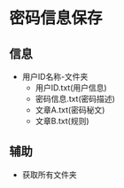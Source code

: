 # 密码信息保存

## 信息

* 用户ID名称-文件夹
    * 用户ID.txt(用户信息)
    * 密码信息.txt(密码描述)
    * 文章A.txt(密码秘文)
    * 文章B.txt(规则)
    

## 辅助

* 获取所有文件夹
